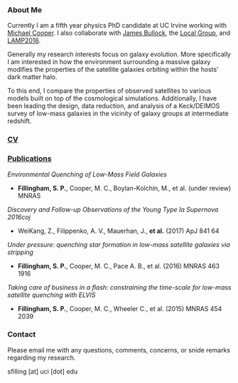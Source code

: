 

### About Me
Currently I am a fifth year physics PhD candidate at UC Irvine working
with [Michael Cooper](http://localgroup.ps.uci.edu/cooper/index.html).
I also collaborate with
[James Bullock](https://www.physics.uci.edu/~bullock/), the
[Local Group](http://localgroup.ps.uci.edu), and
[LAMP2016](https://www.physics.uci.edu/~barth/lamp.html).

Generally my research interests focus on galaxy evolution. More
specifically I am interested in how the environment surrounding a massive
galaxy modifies the properties of the satellite galaxies orbiting
within the hosts' dark matter halo. 

To this end, I compare the properties of observed satellites to
various models built on top of the cosmological simulations.
Additionally, I have been leading the design, data reduction, and
analysis of a Keck/DEIMOS survey of low-mass galaxies in the vicinity of
galaxy groups at intermediate redshift.

### [CV](SPF_cv.pdf)

### [Publications](http://adsabs.harvard.edu/cgi-bin/nph-abs_connect?db_key=AST&db_key=PRE&qform=AST&arxiv_sel=astro-ph&arxiv_sel=cond-mat&arxiv_sel=cs&arxiv_sel=gr-qc&arxiv_sel=hep-ex&arxiv_sel=hep-lat&arxiv_sel=hep-ph&arxiv_sel=hep-th&arxiv_sel=math&arxiv_sel=math-ph&arxiv_sel=nlin&arxiv_sel=nucl-ex&arxiv_sel=nucl-th&arxiv_sel=physics&arxiv_sel=quant-ph&arxiv_sel=q-bio&sim_query=YES&ned_query=YES&adsobj_query=YES&aut_logic=OR&obj_logic=OR&author=fillingham%2C+sean&object=&start_mon=&start_year=&end_mon=&end_year=&ttl_logic=OR&title=&txt_logic=OR&text=&nr_to_return=200&start_nr=1&jou_pick=ALL&ref_stems=&data_and=ALL&group_and=ALL&start_entry_day=&start_entry_mon=&start_entry_year=&end_entry_day=&end_entry_mon=&end_entry_year=&min_score=&sort=SCORE&data_type=SHORT&aut_syn=YES&ttl_syn=YES&txt_syn=YES&aut_wt=1.0&obj_wt=1.0&ttl_wt=0.3&txt_wt=3.0&aut_wgt=YES&obj_wgt=YES&ttl_wgt=YES&txt_wgt=YES&ttl_sco=YES&txt_sco=YES&version=1)


_Environmental Quenching of Low-Mass Field Galaxies_
- **Fillingham, S. P.**, Cooper, M. C., Boylan-Kolchin, M., et
  al. (under review) MNRAS

_Discovery and Follow-up Observations of the Young Type Ia Supernova
2016coj_
- WeiKang, Z., Filippenko, A. V., Mauerhan, J., **et al.** (2017) ApJ 841 64

_Under pressure: quenching star formation in low-mass satellite
 galaxies via stripping_
- **Fillingham, S. P.**, Cooper, M. C., Pace A. B., et al. (2016) MNRAS
463 1916

_Taking care of business in a flash: constraining the time-scale for
low-mass satellite quenching with ELVIS_
- **Fillingham, S. P.**, Cooper, M. C., Wheeler C., et al. (2015) MNRAS
454 2039



### Contact
Please email me with any questions, comments, concerns, or snide
remarks regarding my research.

sfilling [at] uci [dot] edu
